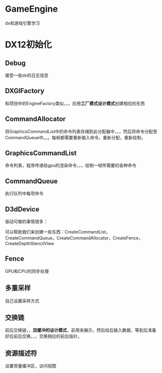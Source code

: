 # GameEngine
 dx和游戏引擎学习

# DX12初始化

## Debug

接受一些dx的日志信息

## DXGIFactory

和项目中的EngineFactory类似，，，应用**工厂模式设计模式**创建相应的东西

## CommandAllocator

将GraphicsCommandList中的命令列表存储到此分配器中，，，然后将命令分配至CommandQueue中。。。每帧都需要重新输入命令，重新分配，重新绘制，

## GraphicsCommandList

命令列表，程序传递给gpu的渲染命令，，，绘制一帧所需要的各种命令

## CommandQueue

执行队列中每项命令

## D3dDevice

驱动可做的事情很多：

可以帮助我们来创建一些东西：CreateCommandList，CreateCommandQueue，CreateCommandAllocator，CreateFence，CreateDepthStencilView

## Fence

GPU和CPU的同步处理

## 多重采样

自己设置采样方式

## 交换链

前后交换链，，**双缓冲的设计模式**，前用来展示，然后给后输入数据，等到后准备好后前后交换，，，交换相应的前后指针。

## 资源描述符

设置常量缓冲区，访问视图
